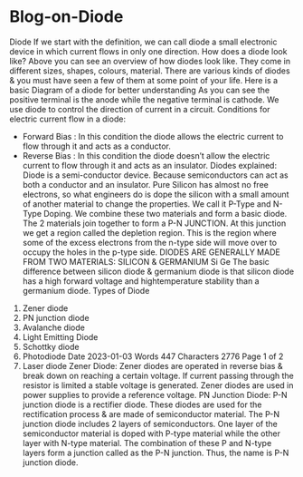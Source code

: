 # Blog-on-Diode
Diode
If we start with the definition, we can call diode a small electronic device in which current flows in only one direction.
How does a diode look like?
Above you can see an overview of how diodes look like. They come in different sizes, shapes, colours, material. There are
various kinds of diodes & you must have seen a few of them at some point of your life.
Here is a basic Diagram of a diode for better understanding
As you can see the positive terminal is the anode while the negative terminal is cathode.
We use diode to control the direction of current in a circuit.
Conditions for electric current flow in a diode:
* Forward Bias : In this condition the diode allows the electric current to flow through it and acts as a conductor.
* Reverse Bias : In this condition the diode doesn’t allow the electric current to flow through it and acts as an insulator.
Diodes explained:
Diode is a semi-conductor device. Because semiconductors can act as both a conductor and an insulator.
Pure Silicon has almost no free electrons, so what engineers do is dope the silicon with a small amount of another material
to change the properties. We call it P-Type and N-Type Doping.
We combine these two materials and form a basic diode. The 2 materials join together to form a P-N JUNCTION. At this
junction we get a region called the depletion region. This is the region where some of the excess electrons from the n-type
side will move over to occupy the holes in the p-type side.
DIODES ARE GENERALLY MADE FROM TWO MATERIALS:
SILICON & GERMANIUM
 Si Ge
The basic difference between silicon diode & germanium diode is that silicon diode has a high forward voltage and hightemperature stability than a germanium diode.
Types of Diode
1. Zener diode
2. PN junction diode
3. Avalanche diode
4. Light Emitting Diode
5. Schottky diode
6. Photodiode
Date 2023-01-03
Words 447
Characters 2776
Page 1 of 2
7. Laser diode
Zener Diode:
Zener diodes are operated in reverse bias & break down on reaching a certain voltage. If current passing through the
resistor is limited a stable voltage is generated. Zener diodes are used in power supplies to provide a reference voltage.
PN Junction Diode:
P-N junction diode is a rectifier diode. These diodes are used for the rectification process & are made of semiconductor
material. The P-N junction diode includes 2 layers of semiconductors. One layer of the semiconductor material is doped
with P-type material while the other layer with N-type material. The combination of these P and N-type layers form a
junction called as the P-N junction. Thus, the name is P-N junction diode.

